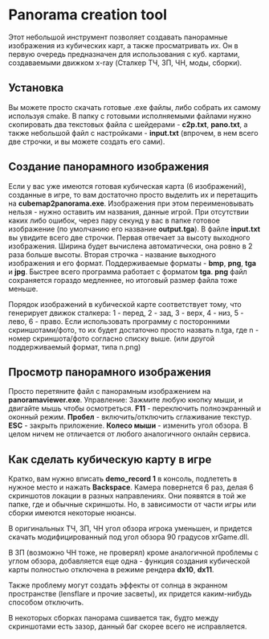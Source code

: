 # Panorama creation tool
Этот небольшой инструмент позволяет создавать панорамные изображения из кубических карт, а также просматривать их. Он в первую очередь предназначен для использования с куб. картами, создаваемыми движком x-ray (Сталкер ТЧ, ЗП, ЧН, моды, сборки).

## Установка
Вы можете просто скачать готовые .exe файлы, либо собрать их самому используя cmake. В папку с готовыми исполняемыми файлами нужно скопировать два текстовых файла с шейдерами - **c2p.txt**, **pano.txt**, а также небольшой файл с настройками - **input.txt** (впрочем, в нем всего две строчки, и вы можете создать его сами). 


## Создание панорамного изображения
Если у вас уже имеются готовая кубическая карта (6 изображений), созданные в игре, то вам достаточно просто выделить их и перетащить на **cubemap2panorama.exe**. Изображения при этом переименовывать нельзя - нужно оставить им названия, данные игрой. При отсутствии каких либо ошибок, через пару секунд у вас в папке готовое изображение (по умолчанию его название **output.tga**).
В файле **input.txt** вы увидите всего две строчки. Первая отвечает за высоту выходного изображения. Ширина будет вычислена автоматически, она ровно в 2 раза больше высоты.
Вторая строчка - название выходного изображения и его формат. Поддерживаемые форматы - **bmp**, **png**, **tga**  и **jpg**. Быстрее всего программа работает с форматом **tga**. **png** файл сохраняется гораздо медленнее, но итоговый размер файла тоже меньше.

Порядок изображений в кубической карте соответствует тому, что генерирует движок сталкера: 1 - перед, 2 - зад, 3 - верх, 4 - низ, 5 - лево, 6 - право. Если использовать программу с посторонними скриншотами/фото, то их будет достаточно просто назвать n.tga, где n - номер скриншота/фото согласно списку выше. (или другой поддерживаемый формат, типа n.png)

## Просмотр панорамного изображения
Просто перетяните файл с панорамным изображением на **panoramaviewer.exe**. Управление:
Зажмите любую кнопку мыши, и двигайте мышь чтобы осмотреться.
**F11** - переключить полноэкранный и оконный режим.
**Пробел** - включить/отключить сглаживание текстур.
**ESC** - закрыть приложение.
**Колесо мыши** - изменить угол обзора.
В целом ничем не отличается от любого аналогичного онлайн сервиса.

## Как сделать кубическую карту в игре
Кратко, вам нужно вписать **demo_record 1** в консоль, подлететь в нужное место и нажать **Backspace**. Камера повернется 6 раз, делая 6 скриншотов локации в разных направлениях. Они появятся в той же папке, где и обычные скриншоты. Но, в зависимости от части игры или сборки имеются некоторые нюансы.

В оригинальных ТЧ, ЗП, ЧН угол обзора игрока уменьшен, и придется скачать модифицированный под угол обзора 90 градусов xrGame.dll.

В ЗП (возможно ЧН тоже, не проверял) кроме аналогичной проблемы с углом обзора, добавляется еще одна - функция создания кубической карты полностью отключена в режиме рендера **dx10**, **dx11**. 

Также проблему могут создать эффекты от солнца в экранном пространстве (lensflare и прочие засветы), их придется каким-нибудь способом отключить. 

В некоторых сборках панорама сшивается так, будто между скриншотами есть зазор, данный баг скорее всего не исправляется.

